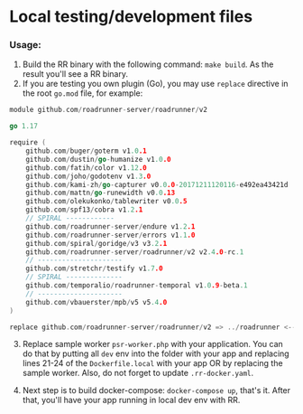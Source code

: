 # Local testing/development files

### Usage:
1. Build the RR binary with the following command: `make build`. As the result you'll see a RR binary.
2. If you are testing you own plugin (Go), you may use `replace` directive in the root `go.mod` file, for example:
```go
module github.com/roadrunner-server/roadrunner/v2

go 1.17

require (
	github.com/buger/goterm v1.0.1
	github.com/dustin/go-humanize v1.0.0
	github.com/fatih/color v1.12.0
	github.com/joho/godotenv v1.3.0
	github.com/kami-zh/go-capturer v0.0.0-20171211120116-e492ea43421d
	github.com/mattn/go-runewidth v0.0.13
	github.com/olekukonko/tablewriter v0.0.5
	github.com/spf13/cobra v1.2.1
	// SPIRAL ------------
	github.com/roadrunner-server/endure v1.2.1
	github.com/roadrunner-server/errors v1.1.0
	github.com/spiral/goridge/v3 v3.2.1
	github.com/roadrunner-server/roadrunner/v2 v2.4.0-rc.1
	// ---------------------
	github.com/stretchr/testify v1.7.0
	// SPIRAL --------------
	github.com/temporalio/roadrunner-temporal v1.0.9-beta.1
	// ---------------------
	github.com/vbauerster/mpb/v5 v5.4.0
)

replace github.com/roadrunner-server/roadrunner/v2 => ../roadrunner <----- SAMPLE
```

3. Replace sample worker `psr-worker.php` with your application. You can do that by putting all `dev` env into the folder
with your app and replacing lines 21-24 of the `Dockerfile.local` with your app OR by replacing the sample worker. Also, do not forget to update `.rr-docker.yaml`.

5. Next step is to build docker-compose: `docker-compose up`, that's it. After that, you'll have your app running in local dev env with RR.
